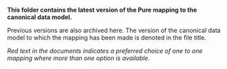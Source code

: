 
**This folder contains the latest version of the Pure mapping to the canonical data model.**

Previous versions are also archived here. The version of the canonical data model to which the mapping has been made is denoted in the file title.

*Red text in the documents indicates a preferred choice of one to one mapping where more than one option is available.*
